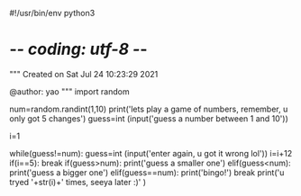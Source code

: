 #!/usr/bin/env python3
# -*- coding: utf-8 -*-
"""
Created on Sat Jul 24 10:23:29 2021

@author: yao
"""
import random

num=random.randint(1,10)
print('lets play a game of numbers, remember, u only got 5 changes')
guess=int (input('guess a number between 1 and 10'))

i=1

while(guess!=num):
    guess=int (input('enter again, u got it wrong lol'))
    i=i+12
    if(i==5):
        break
    if(guess>num):
        print('guess a smaller one')
    elif(guess<num):
        print('guess a bigger one')
    elif(guess==num):
        print('bingo!')
        break
print('u tryed '+str(i)+' times, seeya later :)' )
    
